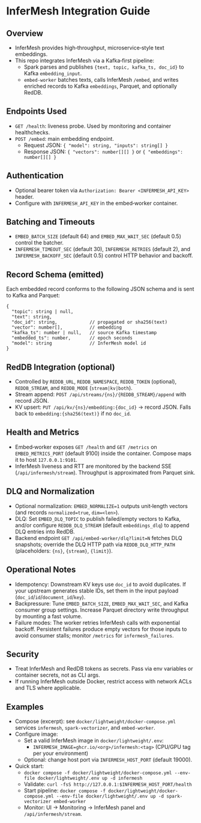 InferMesh Integration Guide
===========================

Overview
--------
- InferMesh provides high‑throughput, microservice‑style text embeddings.
- This repo integrates InferMesh via a Kafka‑first pipeline:
  - Spark parses and publishes `{text, topic, kafka_ts, doc_id}` to Kafka `embedding_input`.
  - `embed-worker` batches texts, calls InferMesh `/embed`, and writes enriched records to Kafka `embeddings`, Parquet, and optionally RedDB.

Endpoints Used
--------------
- `GET /health`: liveness probe. Used by monitoring and container healthchecks.
- `POST /embed`: main embedding endpoint.
  - Request JSON: `{ "model": string, "inputs": string[] }`
  - Response JSON: `{ "vectors": number[][] }` or `{ "embeddings": number[][] }`

Authentication
--------------
- Optional bearer token via `Authorization: Bearer <INFERMESH_API_KEY>` header.
- Configure with `INFERMESH_API_KEY` in the embed‑worker container.

Batching and Timeouts
---------------------
- `EMBED_BATCH_SIZE` (default 64) and `EMBED_MAX_WAIT_SEC` (default 0.5) control the batcher.
- `INFERMESH_TIMEOUT_SEC` (default 30), `INFERMESH_RETRIES` (default 2), and `INFERMESH_BACKOFF_SEC` (default 0.5) control HTTP behavior and backoff.

Record Schema (emitted)
-----------------------
Each embedded record conforms to the following JSON schema and is sent to Kafka and Parquet:
```
{
  "topic": string | null,
  "text": string,
  "doc_id": string,            // propagated or sha256(text)
  "vector": number[],          // embedding
  "kafka_ts": number | null,   // source Kafka timestamp
  "embedded_ts": number,       // epoch seconds
  "model": string              // InferMesh model id
}
```

RedDB Integration (optional)
----------------------------
- Controlled by `REDDB_URL`, `REDDB_NAMESPACE`, `REDDB_TOKEN` (optional), `REDDB_STREAM`, and `REDDB_MODE` (`stream|kv|both`).
- Stream append: `POST /api/streams/{ns}/{REDDB_STREAM}/append` with record JSON.
- KV upsert: `PUT /api/kv/{ns}/embedding:{doc_id}` → record JSON. Falls back to `embedding:{sha256(text)}` if no `doc_id`.

Health and Metrics
------------------
- Embed‑worker exposes `GET /health` and `GET /metrics` on `EMBED_METRICS_PORT` (default 9100) inside the container. Compose maps it to host `127.0.0.1:9101`.
- InferMesh liveness and RTT are monitored by the backend SSE (`/api/infermesh/stream`). Throughput is approximated from Parquet sink.

DLQ and Normalization
---------------------
- Optional normalization: `EMBED_NORMALIZE=1` outputs unit‑length vectors (and records `normalized=true`, `dim=<len>`).
- DLQ: Set `EMBED_DLQ_TOPIC` to publish failed/empty vectors to Kafka, and/or configure `REDDB_DLQ_STREAM` (default `embeddings_dlq`) to append DLQ entries into RedDB.
- Backend endpoint `GET /api/embed-worker/dlq?limit=N` fetches DLQ snapshots; override the DLQ HTTP path via `REDDB_DLQ_HTTP_PATH` (placeholders: `{ns}`, `{stream}`, `{limit}`).

Operational Notes
-----------------
- Idempotency: Downstream KV keys use `doc_id` to avoid duplicates. If your upstream generates stable IDs, set them in the input payload (`doc_id`/`id`/`document_id`/`key`).
- Backpressure: Tune `EMBED_BATCH_SIZE`, `EMBED_MAX_WAIT_SEC`, and Kafka consumer group settings. Increase Parquet directory write throughput by mounting a fast volume.
- Failure modes: The worker retries InferMesh calls with exponential backoff. Persistent failures produce empty vectors for those inputs to avoid consumer stalls; monitor `/metrics` for `infermesh_failures`.

Security
--------
- Treat InferMesh and RedDB tokens as secrets. Pass via env variables or container secrets, not as CLI args.
- If running InferMesh outside Docker, restrict access with network ACLs and TLS where applicable.

Examples
--------
- Compose (excerpt): see `docker/lightweight/docker-compose.yml` services `infermesh`, `spark-vectorizer`, and `embed-worker`.
- Configure image:
  - Set a valid InferMesh image in `docker/lightweight/.env`:
    - `INFERMESH_IMAGE=ghcr.io/<org>/infermesh:<tag>` (CPU/GPU tag per your environment)
  - Optional: change host port via `INFERMESH_HOST_PORT` (default 19000).
- Quick start:
  - `docker compose -f docker/lightweight/docker-compose.yml --env-file docker/lightweight/.env up -d infermesh`
  - Validate: `curl -fsS http://127.0.0.1:$INFERMESH_HOST_PORT/health`
  - Start pipeline: `docker compose -f docker/lightweight/docker-compose.yml --env-file docker/lightweight/.env up -d spark-vectorizer embed-worker`
  - Monitor: UI → Monitoring → InferMesh panel and `/api/infermesh/stream`.
